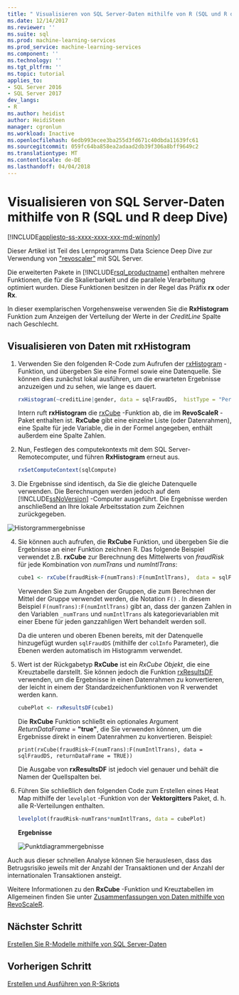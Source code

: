 ```yaml
---
title: " Visualisieren von SQL Server-Daten mithilfe von R (SQL und R deep Dive) | Microsoft Docs"
ms.date: 12/14/2017
ms.reviewer: ''
ms.suite: sql
ms.prod: machine-learning-services
ms.prod_service: machine-learning-services
ms.component: ''
ms.technology: ''
ms.tgt_pltfrm: ''
ms.topic: tutorial
applies_to:
- SQL Server 2016
- SQL Server 2017
dev_langs:
- R
ms.author: heidist
author: HeidiSteen
manager: cgronlun
ms.workload: Inactive
ms.openlocfilehash: 6edb993ecee3ba255d3fd671c40dbda11639fc61
ms.sourcegitcommit: 059fc64ba858ea2adaad2db39f306a8bff9649c2
ms.translationtype: MT
ms.contentlocale: de-DE
ms.lasthandoff: 04/04/2018
---
```

#  <a name="visualize-sql-server-data-using-r-sql-and-r-deep-dive"></a>Visualisieren von SQL Server-Daten mithilfe von R (SQL und R deep Dive)
[!INCLUDE[appliesto-ss-xxxx-xxxx-xxx-md-winonly](../../includes/appliesto-ss-xxxx-xxxx-xxx-md-winonly.md)]

Dieser Artikel ist Teil des Lernprogramms Data Science Deep Dive zur Verwendung von ["revoscaler"](https://docs.microsoft.com/machine-learning-server/r-reference/revoscaler/revoscaler) mit SQL Server.

Die erweiterten Pakete in [!INCLUDE[rsql_productname](../../includes/rsql-productname-md.md)] enthalten mehrere Funktionen, die für die Skalierbarkeit und die parallele Verarbeitung optimiert wurden. Diese Funktionen besitzen in der Regel das Präfix **rx** oder **Rx**.

In dieser exemplarischen Vorgehensweise verwenden Sie die **RxHistogram** Funktion zum Anzeigen der Verteilung der Werte in der _CreditLine_ Spalte nach Geschlecht.

## <a name="visualize-data-using-rxhistogram"></a>Visualisieren von Daten mit rxHistogram

1. Verwenden Sie den folgenden R-Code zum Aufrufen der [rxHistogram](https://docs.microsoft.com/machine-learning-server/r-reference/revoscaler/rxhistogram) -Funktion, und übergeben Sie eine Formel sowie eine Datenquelle. Sie können dies zunächst lokal ausführen, um die erwarteten Ergebnisse anzuzeigen und zu sehen, wie lange es dauert.
  
    ```R
    rxHistogram(~creditLine|gender, data = sqlFraudDS,  histType = "Percent")
    ```
 
    Intern ruft **rxHistogram** die [rxCube](https://docs.microsoft.com/machine-learning-server/r-reference/revoscaler/rxcube) -Funktion ab, die im **RevoScaleR** -Paket enthalten ist. **RxCube** gibt eine einzelne Liste (oder Datenrahmen), eine Spalte für jede Variable, die in der Formel angegeben, enthält außerdem eine Spalte Zahlen.
    
2. Nun, Festlegen des computekontexts mit dem SQL Server-Remotecomputer, und führen **RxHistogram** erneut aus.
  
    ```R
    rxSetComputeContext(sqlCompute)
    ```
 
3. Die Ergebnisse sind identisch, da Sie die gleiche Datenquelle verwenden. Die Berechnungen werden jedoch auf dem [!INCLUDE[ssNoVersion](../../includes/ssnoversion-md.md)] -Computer ausgeführt.  Die Ergebnisse werden anschließend an Ihre lokale Arbeitsstation zum Zeichnen zurückgegeben.
   
![Historgrammergebnisse](media/rsql-sue-histogramresults.jpg "histogram results")

4. Sie können auch aufrufen, die **RxCube** Funktion, und übergeben Sie die Ergebnisse an einer Funktion zeichnen R.  Das folgende Beispiel verwendet z.B. **rxCube** zur Berechnung des Mittelwerts von *fraudRisk* für jede Kombination von *numTrans* und *numIntlTrans*:
  
    ```R
    cube1 <- rxCube(fraudRisk~F(numTrans):F(numIntlTrans),  data = sqlFraudDS)
    ```
  
    Verwenden Sie zum Angeben der Gruppen, die zum Berechnen der Mittel der Gruppe verwendet werden, die Notation `F()` . In diesem Beispiel `F(numTrans):F(numIntlTrans)` gibt an, dass der ganzen Zahlen in den Variablen `_numTrans` und `numIntlTrans` als kategorievariablen mit einer Ebene für jeden ganzzahligen Wert behandelt werden soll.
  
    Da die unteren und oberen Ebenen bereits, mit der Datenquelle hinzugefügt wurden `sqlFraudDS` (mithilfe der `colInfo` Parameter), die Ebenen werden automatisch im Histogramm verwendet.
  
5. Wert ist der Rückgabetyp **RxCube** ist ein *RxCube Objekt*, die eine Kreuztabelle darstellt. Sie können jedoch die Funktion [rxResultsDF](https://docs.microsoft.com/machine-learning-server/r-reference/revoscaler/rxresultsdf) verwenden, um die Ergebnisse in einen Datenrahmen zu konvertieren, der leicht in einem der Standardzeichenfunktionen von R verwendet werden kann.
  
    ```R
    cubePlot <- rxResultsDF(cube1)
    ```
  
    Die **RxCube** Funktion schließt ein optionales Argument *ReturnDataFrame* = **"true"**, die Sie verwenden können, um die Ergebnisse direkt in einem Datenrahmen zu konvertieren. Beispiel:
    
    `print(rxCube(fraudRisk~F(numTrans):F(numIntlTrans), data = sqlFraudDS, returnDataFrame = TRUE))`
       
    Die Ausgabe von **rxResultsDF** ist jedoch viel genauer und behält die Namen der Quellspalten bei.
  
6. Führen Sie schließlich den folgenden Code zum Erstellen eines Heat Map mithilfe der `levelplot` -Funktion von der **Vektorgitters** Paket, d. h. alle R-Verteilungen enthalten.
  
    ```R
    levelplot(fraudRisk~numTrans*numIntlTrans, data = cubePlot)
    ```
  
    **Ergebnisse**
  
    ![Punktdiagrammergebnisse](media/rsql-sue-scatterplotresults.jpg "scatterplot results")
  
Auch aus dieser schnellen Analyse können Sie herauslesen, dass das Betrugsrisiko jeweils mit der Anzahl der Transaktionen und der Anzahl der internationalen Transaktionen ansteigt.

Weitere Informationen zu den **RxCube** -Funktion und Kreuztabellen im Allgemeinen finden Sie unter [Zusammenfassungen von Daten mithilfe von RevoScaleR](https://docs.microsoft.com/machine-learning-server/r/how-to-revoscaler-data-summaries).

## <a name="next-step"></a>Nächster Schritt

[Erstellen Sie R-Modelle mithilfe von SQL Server-Daten](../../advanced-analytics/tutorials/deepdive-create-models.md)

## <a name="previous-step"></a>Vorherigen Schritt

[Erstellen und Ausführen von R-Skripts](../../advanced-analytics/tutorials/deepdive-create-and-run-r-scripts.md)
